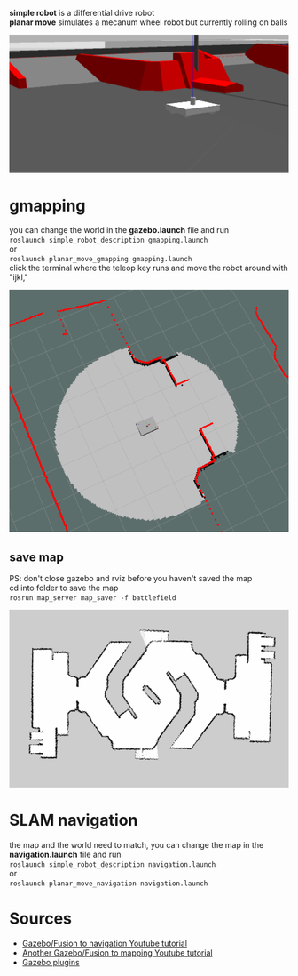 **simple robot** is a differential drive robot  
**planar move** simulates a mecanum wheel robot but currently rolling on balls  

![alt text](https://github.com/JosefGst/new_simple_robot/blob/master/images/gazebo.png)

# gmapping
you can change the world in the **gazebo.launch** file and run  
`roslaunch simple_robot_description gmapping.launch`   
or  
`roslaunch planar_move_gmapping gmapping.launch`   
click the terminal where the teleop key runs and move the robot around with "ijkl,"

![alt text](https://github.com/JosefGst/new_simple_robot/blob/master/images/mapping.png)

## save map
PS: don't close gazebo and rviz before you haven't saved the map  
cd into folder to save the map  
`rosrun map_server map_saver -f battlefield`

![alt text](https://github.com/JosefGst/new_simple_robot/blob/master/images/map.png)

# SLAM navigation
the map and the world need to match, you can change the map in the **navigation.launch** file and run  
`roslaunch simple_robot_description navigation.launch`   
or   
`roslaunch planar_move_navigation navigation.launch`


# Sources
- [Gazebo/Fusion to navigation Youtube tutorial](https://www.youtube.com/watch?v=o7w7yv-Nros&list=PLFnCFnTZNyU8-omA_VFztWfeFn2gCyY4_)
- [Another Gazebo/Fusion to mapping Youtube tutorial](https://www.youtube.com/watch?v=cQh0gNfb6ro&list=PLXM8kq-f3YucvPdqchLU22WfUfjKCIqlO_)
- [Gazebo plugins](http://gazebosim.org/tutorials?tut=ros_gzplugins_)